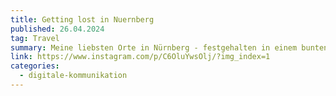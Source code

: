 ```yaml
---
title: Getting lost in Nuernberg
published: 26.04.2024
tag: Travel
summary: Meine liebsten Orte in Nürnberg - festgehalten in einem bunten Reiseführer.
link: https://www.instagram.com/p/C6OluYwsOlj/?img_index=1
categories:
  - digitale-kommunikation
---
```

